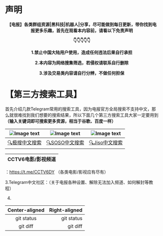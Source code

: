 # 声明
<p align="center"><b>【电报】各类群组资源|黑科技|机器人|分享，尽可能做到每日更新，带你找到电报更多乐趣，首先在观看本内容前，请看以下免责声明</b></p>

<p align="center"><b>👇👇👇👇👇</b></p>

<p align="center"><b>1.禁止中国大陆用户使用，造成任何违法后果自行承担</b></p>

<p align="center"><b>2.本内容为网络搜集筛选，若侵权请联系自行删除</b></p>

<p align="center"><b>3.涉及交易类内容请自行分辨，不做任何担保</b></p>

# 【第三方搜索工具】

首先介绍几款Telegram常用的搜索工具，因为电报官方全局搜索不支持中文，那么就很难找到我们想要的搜索结果，所以下面几个第三方搜索工具大家一定要用到<b>（输入关键词即可搜索更多资源，相当于谷歌、百度一样）</b>

| ![Image text](https://github.com/XHooki/Telegram-/blob/44102e92f1091da7444b6c4252f15f9ad509d0ef/%E6%96%87%E4%BB%B6/%E6%9E%81%E6%90%9Cpicture.jpg) | ![Image text](https://github.com/XHooki/Telegram-/blob/main/%E6%96%87%E4%BB%B6/SOSO%E5%9B%BE%E7%89%87.png) | ![Image text](https://github.com/XHooki/Telegram-/blob/main/%E6%96%87%E4%BB%B6/Jiso.jpg)
| :---: | :---:| :---: |
| <a href="https://t.me/TGzhst">🔍极搜中文搜索</a> | <a href="https://t.me/TGzhst">🔍SOSO中文搜索</a> | <a href="https://t.me/TGzhst">🔍Jiso中文搜索</a> |


| CCTV6电影/影视频道 |
| ------------------ |
：https://t.me/CCTV6DY （各类电影/影视应有尽有）

3.Telegram中文社区：（关于电报各种设置、解除无法加入频道、如何解封等教程）

4.
| Center-aligned | Right-aligned |
|     :---:      |          ---: |
| git status     | git status    |
| git diff       | git diff      |
